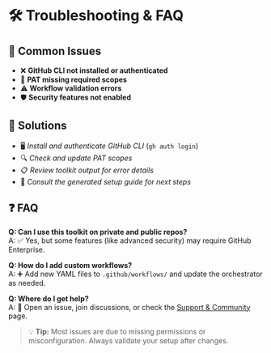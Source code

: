# 🛠️ Troubleshooting & FAQ

## 🧩 Common Issues
- ❌ **GitHub CLI not installed or authenticated**
- 🔑 **PAT missing required scopes**
- ⚠️ **Workflow validation errors**
- 🛡️ **Security features not enabled**

## 🧰 Solutions
- 🖥️ *Install and authenticate GitHub CLI* (`gh auth login`)
- 🔍 *Check and update PAT scopes*
- 📋 *Review toolkit output for error details*
- 📖 *Consult the generated setup guide for next steps*

## ❓ FAQ
**Q: Can I use this toolkit on private and public repos?**  
A: ✅ Yes, but some features (like advanced security) may require GitHub Enterprise.

**Q: How do I add custom workflows?**  
A: ➕ Add new YAML files to `.github/workflows/` and update the orchestrator as needed.

**Q: Where do I get help?**  
A: 💬 Open an issue, join discussions, or check the [Support & Community](Contributing-and-Community) page.

> 💡 **Tip:** Most issues are due to missing permissions or misconfiguration. Always validate your setup after changes.
